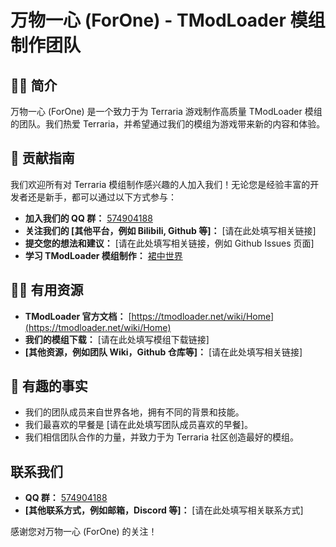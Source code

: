 # 万物一心 (ForOne) - TModLoader 模组制作团队

## 🙋‍♀️ 简介

万物一心 (ForOne) 是一个致力于为 Terraria 游戏制作高质量 TModLoader 模组的团队。我们热爱 Terraria，并希望通过我们的模组为游戏带来新的内容和体验。

## 🌈 贡献指南

我们欢迎所有对 Terraria 模组制作感兴趣的人加入我们！无论您是经验丰富的开发者还是新手，都可以通过以下方式参与：

* **加入我们的 QQ 群：** [574904188](https://qm.qq.com/q/wuEK5NQPmg)
* **关注我们的 [其他平台，例如 Bilibili, Github 等]：** [请在此处填写相关链接]
* **提交您的想法和建议：** [请在此处填写相关链接，例如 Github Issues 页面]
* **学习 TModLoader 模组制作：** [裙中世界](https://fs49.org)

## 👩‍💻 有用资源

* **TModLoader 官方文档：** [https://tmodloader.net/wiki/Home](https://tmodloader.net/wiki/Home)
* **我们的模组下载：** [请在此处填写模组下载链接]
* **[其他资源，例如团队 Wiki，Github 仓库等]：** [请在此处填写相关链接]

## 🍿 有趣的事实

* 我们的团队成员来自世界各地，拥有不同的背景和技能。
* 我们最喜欢的早餐是 [请在此处填写团队成员喜欢的早餐]。
* 我们相信团队合作的力量，并致力于为 Terraria 社区创造最好的模组。

## 联系我们

* **QQ 群：** [574904188](https://qm.qq.com/q/wuEK5NQPmg)
* **[其他联系方式，例如邮箱，Discord 等]：** [请在此处填写相关联系方式]

感谢您对万物一心 (ForOne) 的关注！
